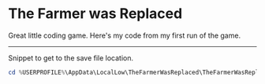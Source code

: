 # The Farmer was Replaced

Great little coding game. Here's my code from my first run of the game.


---

Snippet to get to the save file location.

```ps1
cd %USERPROFILE%\AppData\LocalLow\TheFarmerWasReplaced\TheFarmerWasReplaced\Saves\Save0
```
